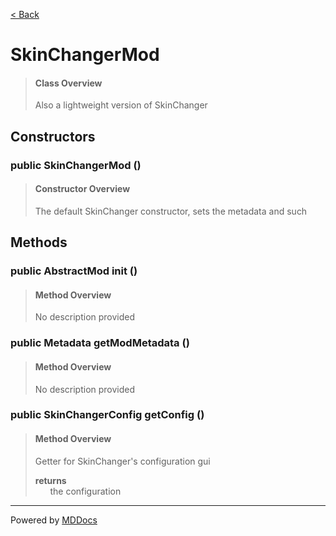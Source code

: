 [< Back](../README.md)
# SkinChangerMod #
>#### Class Overview ####
>Also a lightweight version of SkinChanger
## Constructors ##
### public SkinChangerMod () ###
>#### Constructor Overview ####
>The default SkinChanger constructor, sets the metadata and such
>
## Methods ##
### public AbstractMod init () ###
>#### Method Overview ####
>No description provided
>
### public Metadata getModMetadata () ###
>#### Method Overview ####
>No description provided
>
### public SkinChangerConfig getConfig () ###
>#### Method Overview ####
>Getter for SkinChanger's configuration gui
>
>**returns**<br />
>&nbsp;&nbsp;&nbsp;&nbsp;&nbsp;&nbsp;the configuration
>

---
Powered by [MDDocs](https://github.com/VRCube/MDDocs)